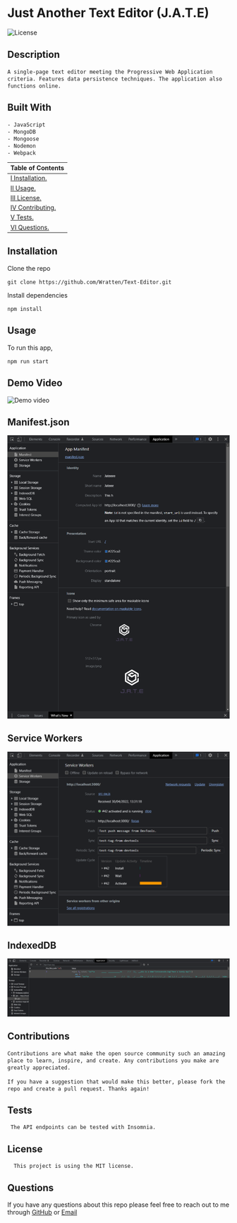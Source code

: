 # Just Another Text Editor (J.A.T.E)

![License](https://img.shields.io/badge/License-MIT-blue)

## Description

    A single-page text editor meeting the Progressive Web Application criteria. Features data persistence techniques. The application also functions online.

## Built With

```
- JavaScript
- MongoDB
- Mongoose
- Nodemon
- Webpack
```

| Table of Contents                 |
| --------------------------------- |
| [I Installation.](#installation)  |
| [II Usage.](#usage)               |
| [III License.](#licenses)         |
| [IV Contributing.](#contributing) |
| [V Tests.](#tests)                |
| [VI Questions.](#questions)       |

## Installation

Clone the repo

    git clone https://github.com/Wratten/Text-Editor.git

Install dependencies

    npm install

## Usage

To run this app,

    npm run start

## Demo Video

![Demo video](/assets/demo.gif)

## Manifest.json

![Manifest.json](/assets/manifest.PNG)

## Service Workers

![Service Workers](/assets/service%20workers.PNG)

## IndexedDB

![IndexedDB](/assets/indexedDB.PNG)

## Contributions

    Contributions are what make the open source community such an amazing place to learn, inspire, and create. Any contributions you make are greatly appreciated.

    If you have a suggestion that would make this better, please fork the repo and create a pull request. Thanks again!

## Tests

     The API endpoints can be tested with Insomnia.

## License

      This project is using the MIT license.

## Questions

If you have any questions about this repo please feel free to reach out to me through [GitHub](https://github.com/Wratten) or [Email](mailto:daniel.wratten@gmail.com)
